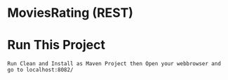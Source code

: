 # MoviesRating (REST)

# Run This Project
    
    Run Clean and Install as Maven Project then Open your webbrowser and go to localhost:8082/
